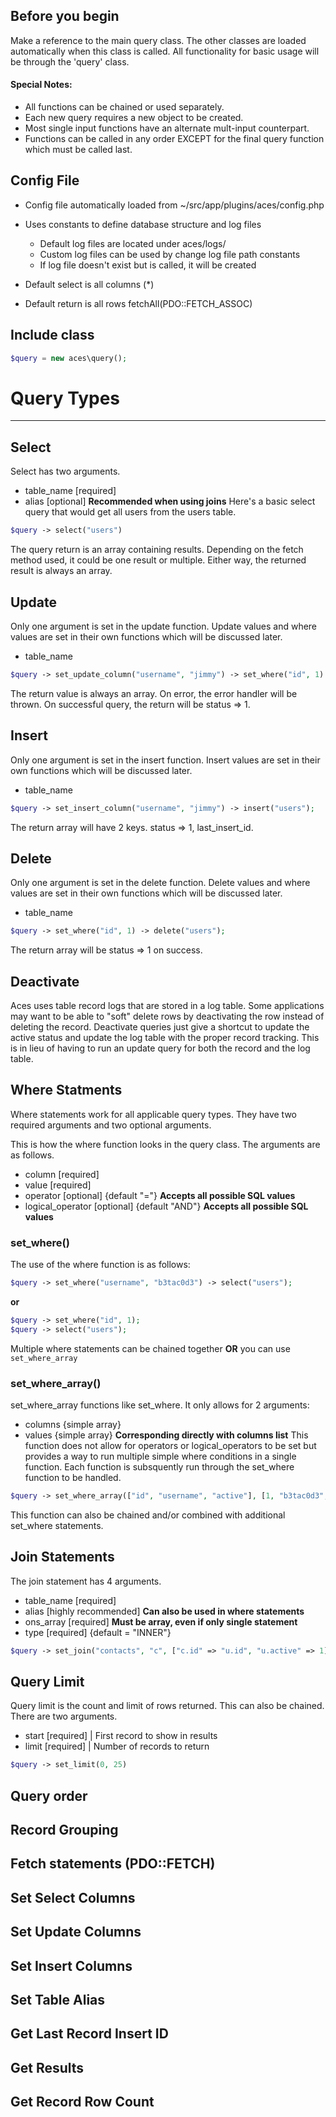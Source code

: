 
## Before you begin
Make a reference to the main query class. The other classes are loaded automatically when this class is called. All functionality for basic usage will be through the 'query' class.

#### Special Notes:
- All functions can be chained or used separately. 
- Each new query requires a new object to be created.
- Most single input functions have an alternate mult-input counterpart.
- Functions can be called in any order EXCEPT for the final query function which must be called last.

## Config File
- Config file automatically loaded from ~/src/app/plugins/aces/config.php
- Uses constants to define database structure and log files
    - Default log files are located under aces/logs/
    - Custom log files can be used by change log file path constants
    - If log file doesn't exist but is called, it will be created

- Default select is all columns (*)
- Default return is all rows fetchAll(PDO::FETCH_ASSOC)

## Include class
```php
$query = new aces\query();
```

# Query Types
---

## Select
Select has two arguments.
- table_name [required]
- alias [optional] **Recommended when using joins**
Here's a basic select query that would get all users from the users table.
```php
$query -> select("users")
```
The query return is an array containing results. Depending on the fetch method used, it could be one result or multiple. Either way, the returned result is always an array.

## Update
Only one argument is set in the update function. Update values and where values are set in their own functions which will be discussed later.
- table_name
```php
$query -> set_update_column("username", "jimmy") -> set_where("id", 1) -> update("users");
```
The return value is always an array. On error, the error handler will be thrown. On successful query, the return will be status => 1.

## Insert
Only one argument is set in the insert function. Insert values are set in their own functions which will be discussed later.
- table_name
```php
$query -> set_insert_column("username", "jimmy") -> insert("users");
```
The return array will have 2 keys. status => 1, last_insert_id.

## Delete
Only one argument is set in the delete function. Delete values and where values are set in their own functions which will be discussed later.
- table_name
```php
$query -> set_where("id", 1) -> delete("users");
```
The return array will be status => 1 on success.

## Deactivate
Aces uses table record logs that are stored in a log table. Some applications may want to be able to "soft" delete rows by deactivating the row instead of deleting the record. Deactivate queries just give a shortcut to update the active status and update the log table with the proper record tracking. This is in lieu of having to run an update query for both the record and the log table.

## Where Statments
Where statements work for all applicable query types. They have two required arguments and two optional arguments. 

This is how the where function looks in the query class. The arguments are as follows.
- column [required]
- value [required]
- operator [optional] {default "="} **Accepts all possible SQL values**
- logical_operator [optional] {default "AND"} **Accepts all possible SQL values**

### set_where()
The use of the where function is as follows:
```php
$query -> set_where("username", "b3tac0d3") -> select("users");
```
**or**
```php
$query -> set_where("id", 1);
$query -> select("users");
```
Multiple where statements can be chained together **OR** you can use ```set_where_array```

### set_where_array()
set_where_array functions like set_where. It only allows for 2 arguments:
- columns {simple array}
- values {simple array} **Corresponding directly with columns list**
This function does not allow for operators or logical_operators to be set but provides a way to run multiple simple where conditions in a single function. Each function is subsquently run through the set_where function to be handled.
```php
$query -> set_where_array(["id", "username", "active"], [1, "b3tac0d3", 1])
```
This function can also be chained and/or combined with additional set_where statements.


## Join Statements
The join statement has 4 arguments.
- table_name [required]
- alias [highly recommended] **Can also be used in where statements**
- ons_array [required] **Must be array, even if only single statement**
- type [required] {default = "INNER"}
```php
$query -> set_join("contacts", "c", ["c.id" => "u.id", "u.active" => 1]) -> set_where("u.id", 1) -> select("users", "u");
```

## Query Limit
Query limit is the count and limit of rows returned. This can also be chained.
There are two arguments.
- start [required] | First record to show in results
- limit [required] | Number of records to return
```php
$query -> set_limit(0, 25)
```

## Query order

## Record Grouping

## Fetch statements (PDO::FETCH)

## Set Select Columns 

## Set Update Columns 

## Set Insert Columns 

## Set Table Alias 

## Get Last Record Insert ID 

## Get Results

## Get Record Row Count 
